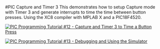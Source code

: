 #PIC Capture and Timer 3
This demonstrates how to setup Capture mode with Timer 3 and generate interrupts to time the time between button presses. Using the XC8 compiler with MPLAB X and a PIC18F4520.

[![PIC Programming Tutorial #12 - Capture and Timer 3 to Time a Button Press](https://img.youtube.com/vi/vvt8N3fTsv0/0.jpg)](https://www.youtube.com/watch?v=vvt8N3fTsv0 "PIC Programming Tutorial #12 - Capture and Timer 3 to Time a Button Press")

[![PIC Programming Tutorial #13 - Debugging and Using the Simulator](https://img.youtube.com/vi/O4IpwgWhqLY/0.jpg)](https://www.youtube.com/watch?v=O4IpwgWhqLY "PIC Programming Tutorial #13 - Debugging and Using the Simulator")




















